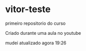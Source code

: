# vitor-teste
 primeiro repositorio do curso

Criado durante uma aula no youtube


mudei
atualizado agora 19:26
